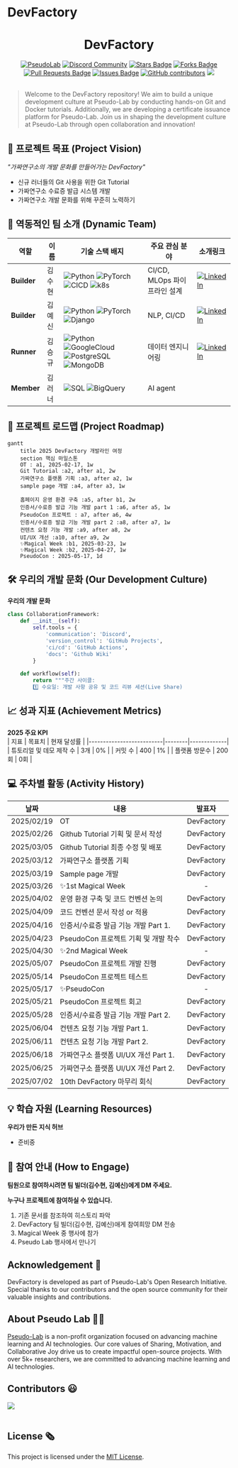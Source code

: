 # DevFactory

<h1 align="center"> DevFactory </h1>

<div align="center">
<a href="https://pseudo-lab.com"><img src="https://img.shields.io/badge/PseudoLab-S10-3776AB" alt="PseudoLab"/></a>
<a href="https://discord.gg/EPurkHVtp2"><img src="https://img.shields.io/badge/Discord-BF40BF" alt="Discord Community"/></a>
<a href="https://github.com/Pseudo-Lab/DevFactory/stargazers"><img src="https://img.shields.io/github/stars/Pseudo-Lab/DevFactory" alt="Stars Badge"/></a>
<a href="https://github.com/Pseudo-Lab/DevFactory/network/members"><img src="https://img.shields.io/github/forks/Pseudo-Lab/DevFactory" alt="Forks Badge"/></a>
<a href="https://github.com/Pseudo-Lab/DevFactory/pulls"><img src="https://img.shields.io/github/issues-pr/Pseudo-Lab/DevFactory" alt="Pull Requests Badge"/></a>
<a href="https://github.com/Pseudo-Lab/DevFactory/issues"><img src="https://img.shields.io/github/issues/Pseudo-Lab/DevFactory" alt="Issues Badge"/></a>
<a href="https://github.com/Pseudo-Lab/DevFactory/graphs/contributors"><img alt="GitHub contributors" src="https://img.shields.io/github/contributors/Pseudo-Lab/DevFactory?color=2b9348"></a>
<a href="https://hits.seeyoufarm.com"><img src="https://hits.seeyoufarm.com/api/count/incr/badge.svg?url=https%3A%2F%2Fgithub.com%2Fpseudo-lab%2FDevFactory&count_bg=%2379C83D&title_bg=%23555555&icon=&icon_color=%23E7E7E7&title=hits&edge_flat=false"/></a>
</div>
<br>

<!-- sheilds: https://shields.io/ -->
<!-- hits badge: https://hits.seeyoufarm.com/ -->

> Welcome to the DevFactory repository! We aim to build a unique development culture at Pseudo-Lab by conducting hands-on Git and Docker tutorials. Additionally, we are developing a certificate issuance platform for Pseudo-Lab. Join us in shaping the development culture at Pseudo-Lab through open collaboration and innovation!

## 🌟 프로젝트 목표 (Project Vision)
_"가짜연구소의 개발 문화를 만들어가는 DevFactory"_  
- 신규 러너들의 Git 사용을 위한 Git Tutorial
- 가짜연구소 수료증 발급 시스템 개발
- 가짜연구소 개발 문화를 위해 꾸준히 노력하기


## 🧑 역동적인 팀 소개 (Dynamic Team)

| 역할          | 이름 |  기술 스택 배지                                                                 | 주요 관심 분야                          | 소개링크 |
|---------------|------|-----------------------------------------------------------------------|----------------------------------------|---|
| **Builder** | 김수현 | ![Python](https://img.shields.io/badge/Python-3776AB) ![PyTorch](https://img.shields.io/badge/PyTorch-EE4C2C) ![CICD](https://img.shields.io/badge/-CI%2FCD-00A86B?logo=ci-cd&logoColor=white) ![k8s](https://img.shields.io/badge/kubernetes-326CE5?&style=plastic&logo=kubernetes&logoColor=white)  | CI/CD, MLOps 파이프라인 설계             | [![LinkedIn](https://img.shields.io/badge/LinkedIn-0077B5?style=flat-square&logo=linkedin&logoColor=white)](https://www.linkedin.com/in/soohyun-dev) |
| **Builder** | 김예신 | ![Python](https://img.shields.io/badge/Python-3776AB) ![PyTorch](https://img.shields.io/badge/PyTorch-EE4C2C) ![Django](https://img.shields.io/badge/django-092E20) | NLP, CI/CD                  | [![LinkedIn](https://img.shields.io/badge/LinkedIn-0077B5?style=flat-square&logo=linkedin&logoColor=white)](https://www.linkedin.com/in/bailando/) |
| **Runner** | 김승규 | ![Python](https://img.shields.io/badge/Python-3776AB) ![GoogleCloud](https://img.shields.io/badge/GoogleCloud-4285F4) ![PostgreSQL](https://img.shields.io/badge/PostgreSQL-4169E1) ![MongoDB](https://img.shields.io/badge/MongoDB-47A248) | 데이터 엔지니어링                  | [![LinkedIn](https://img.shields.io/badge/LinkedIn-0077B5?style=flat-square&logo=linkedin&logoColor=white)](https://www.linkedin.com/in/seungkyu-kim-9088a21b1/) |
| **Member** | 김러너 | ![SQL](https://img.shields.io/badge/SQL-Advanced-003B57) ![BigQuery](https://img.shields.io/badge/BigQuery-4285F4) | AI agent                  |

## 🚀 프로젝트 로드맵 (Project Roadmap)
```mermaid
gantt
    title 2025 DevFactory 개발라인 여정
    section 핵심 마일스톤
    OT : a1, 2025-02-17, 1w
    Git Tutorial :a2, after a1, 2w
    가짜연구소 플랫폼 기획 :a3, after a2, 1w
    sample page 개발 :a4, after a3, 1w

    홈페이지 운영 환경 구축 :a5, after b1, 2w
    인증서/수료증 발급 기능 개발 part 1 :a6, after a5, 1w
    PseudoCon 프로젝트 : a7, after a6, 4w
    인증서/수료증 발급 기능 개발 part 2 :a8, after a7, 1w
    컨텐츠 요청 기능 개발 :a9, after a8, 2w
    UI/UX 개선 :a10, after a9, 2w
    ✨Magical Week :b1, 2025-03-23, 1w
    ✨Magical Week :b2, 2025-04-27, 1w
    PseudoCon : 2025-05-17, 1d
```



## 🛠️ 우리의 개발 문화 (Our Development Culture)
**우리의 개발 문화**  
```python
class CollaborationFramework:
    def __init__(self):
        self.tools = {
            'communication': 'Discord',
            'version_control': 'GitHub Projects',
            'ci/cd': 'GitHub Actions',
            'docs': 'Github Wiki'
        }
    
    def workflow(self):
        return """주간 사이클:
        1️⃣ 수요일: 개발 사항 공유 및 코드 리뷰 세션(Live Share)
```


## 📈 성과 지표 (Achievement Metrics)
**2025 주요 KPI**  
| 지표                     | 목표치 | 현재 달성률 |
|--------------------------|--------|-------------|
| 튜토리얼 및 데모 제작 수                  | 3개  | 0%         |
| 커밋 수              | 400    | 1%         | 
| 플랫폼 방문수          | 200회    | 0회         |


## 💻 주차별 활동 (Activity History)

| 날짜 | 내용 | 발표자 | 
| -------- | -------- |:----:|
| 2025/02/19 | OT | DevFactory |
| 2025/02/26 | Github Tutorial 기획 및 문서 작성 | DevFactory |
| 2025/03/05 | Github Tutorial 최종 수정 및 배포| DevFactory | 
| 2025/03/12 | 가짜연구소 플랫폼 기획 | DevFactory | 
| 2025/03/19 | Sample page 개발 | DevFactory | 
| 2025/03/26 | ✨1st Magical Week | - | 
| 2025/04/02 | 운영 환경 구축 및 코드 컨벤션 논의 | DevFactory | 
| 2025/04/09 | 코드 컨벤션 문서 작성 or 적용 | DevFactory | 
| 2025/04/16 | 인증서/수료증 발급 기능 개발 Part 1. | DevFactory |
| 2025/04/23 | PseudoCon 프로젝트 기획 및 개발 착수 | DevFactory | 
| 2025/04/30 | ✨2nd Magical Week | - | 
| 2025/05/07 | PseudoCon 프로젝트 개발 진행 | DevFactory | 
| 2025/05/14 | PseudoCon 프로젝트 테스트 | DevFactory | 
| 2025/05/17 | ✨PseudoCon | - | 
| 2025/05/21 | PseudoCon 프로젝트 회고 | DevFactory | 
| 2025/05/28 | 인증서/수료증 발급 기능 개발 Part 2. | DevFactory | 
| 2025/06/04 | 컨텐츠 요청 기능 개발 Part 1. | DevFactory | 
| 2025/06/11 | 컨텐츠 요청 기능 개발 Part 2. | DevFactory |
| 2025/06/18 | 가짜연구소 플랫폼 UI/UX 개선 Part 1. | DevFactory | 
| 2025/06/25 | 가짜연구소 플랫폼 UI/UX 개선 Part 2. | DevFactory | 
| 2025/07/02 | 10th DevFactory 마무리 회식 | DevFactory | 



## 💡 학습 자원 (Learning Resources)
**우리가 만든 지식 허브**  
- 준비중


## 🌱 참여 안내 (How to Engage)
**팀원으로 참여하시려면 팀 빌더(김수현, 김예신)에게 DM 주세요.**  

**누구나 프로젝트에 참여하실 수 있습니다.**  
1. 기존 문서를 참조하여 히스토리 파악
2. DevFactory 팀 빌더(김수현, 김예신)애게 참여희망 DM 전송
3. Magical Week 중 행사에 참가
4. Pseudo Lab 행사에서 만나기

## Acknowledgement 🙏

DevFactory is developed as part of Pseudo-Lab's Open Research Initiative. Special thanks to our contributors and the open source community for their valuable insights and contributions.

## About Pseudo Lab 👋🏼</h2>

[Pseudo-Lab](https://pseudo-lab.com/) is a non-profit organization focused on advancing machine learning and AI technologies. Our core values of Sharing, Motivation, and Collaborative Joy drive us to create impactful open-source projects. With over 5k+ researchers, we are committed to advancing machine learning and AI technologies.

<h2>Contributors 😃</h2>
<a href="https://github.com/Pseudo-Lab/DevFactory/graphs/contributors">
  <img src="https://contrib.rocks/image?repo=Pseudo-Lab/DevFactory" />
</a>
<br><br>

<h2>License 🗞</h2>

This project is licensed under the [MIT License](https://opensource.org/licenses/MIT).
